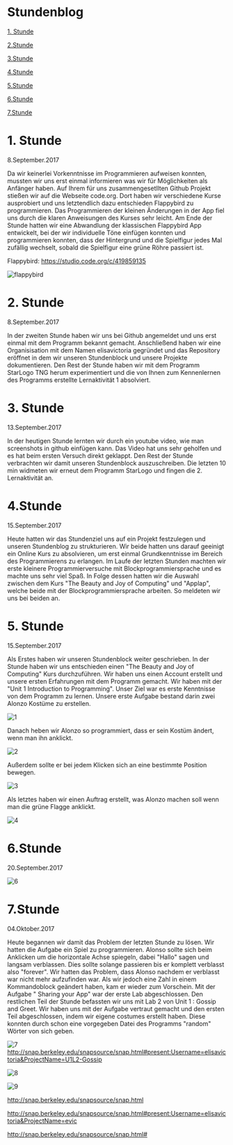 # Stundenblog

[1. Stunde](#eins)

[2.Stunde](#zwei)

[3.Stunde](#drei)

[4.Stunde](#vier)

[5.Stunde](#fünf)

[6.Stunde](#sechs)

[7.Stunde](#sieben)

# 1. Stunde<a name="eins"></a>

8.September.2017

Da wir keinerlei Vorkenntnisse im Programmieren aufweisen konnten, mussten wir uns erst einmal informieren was wir für Möglichkeiten als Anfänger haben. Auf Ihrem für uns zusammengesetllten Github Projekt stießen wir auf die Webseite code.org. Dort haben wir verschiedene Kurse ausprobiert und uns letztendlich dazu entschieden Flappybird zu programmieren. Das Programmieren der kleinen Änderungen in der App fiel uns durch die klaren Anweisungen des Kurses sehr leicht. Am Ende der Stunde hatten wir eine Abwandlung der klassischen Flappybird App entwickelt, bei der wir individuelle Töne einfügen konnten und programmieren konnten, dass der Hintergrund und die Spielfigur jedes Mal zufällig wechselt, sobald die Spielfigur eine grüne Röhre passiert ist.

Flappybird: https://studio.code.org/c/419859135 

![flappybird](https://user-images.githubusercontent.com/31760498/30202228-f4dbc0a0-947d-11e7-9ca7-bfc7450957d4.png)

# 2. Stunde<a name="zwei"></a>

8.September.2017 

In der zweiten Stunde haben wir uns bei Github angemeldet und uns erst einmal mit dem Programm bekannt gemacht. Anschließend haben wir eine Organisisation mit dem Namen elisavictoria gegründet und das Repository eröffnet in dem wir unseren Stundenblock und unsere Projekte dokumentieren. Den Rest der Stunde haben wir mit dem Programm StarLogo TNG herum experimentiert und die von Ihnen zum Kennenlernen des Programms erstellte Lernaktivität 1 absolviert.


# 3. Stunde<a name="drei"></a>

13.September.2017

In der heutigen Stunde lernten wir durch ein youtube video, wie man screenshots in github einfügen kann. Das Video hat uns sehr geholfen und es hat beim ersten Versuch direkt geklappt. Den Rest der Stunde verbrachten wir damit unseren Stundenblock auszuschreiben. Die letzten 10 min widmeten wir erneut dem Programm StarLogo und fingen die 2. Lernaktivität an.

# 4.Stunde<a name="vier"></a>

15.September.2017

Heute hatten wir das Stundenziel uns auf ein Projekt festzulegen und unseren Stundenblog zu strukturieren. Wir beide hatten uns darauf geeinigt ein Online Kurs zu absolvieren, um erst einmal Grundkenntnisse im Bereich des Programmierens zu erlangen. Im Laufe der letzten Stunden machten wir erste kleinere Programmierversuche mit Blockprogrammiersprache und es machte uns sehr viel Spaß. In  Folge dessen hatten wir die Auswahl zwischen dem Kurs "The Beauty and Joy of Computing" und "Applap", welche beide mit der Blockprogrammiersprache arbeiten. 
So meldeten wir uns bei beiden an.

# 5. Stunde<a name="fünf"></a>

15.September.2017

Als Erstes haben wir unseren Stundenblock weiter geschrieben. In der Stunde haben wir uns entschieden einen "The Beauty and Joy of Computing" Kurs durchzuführen. Wir haben uns einen Account erstellt und unsere ersten Erfahrungen mit dem Programm gemacht.
Wir haben mit der "Unit 1 Introduction to Programming". Unser Ziel war es erste Kenntnisse von dem Programm zu lernen.
Unsere erste Aufgabe bestand darin  zwei Alonzo Kostüme zu erstellen.

![1](https://user-images.githubusercontent.com/31760498/30473090-59060e06-99ff-11e7-8997-a9bf30d6a8bc.png)

Danach heben wir Alonzo so programmiert, dass er sein Kostüm ändert, wenn man ihn anklickt. 

![2](https://user-images.githubusercontent.com/31760498/30473088-59024d3e-99ff-11e7-9bf6-172a6c2751d3.png)

Außerdem sollte er bei jedem Klicken sich an eine bestimmte Position bewegen. 

![3](https://user-images.githubusercontent.com/31760498/30473089-5905a254-99ff-11e7-862c-d10e902d4d5c.png)

Als letztes haben wir einen Auftrag erstellt, was Alonzo machen soll wenn man die grüne Flagge anklickt.

![4](https://user-images.githubusercontent.com/31760498/30473087-58e5aab2-99ff-11e7-802a-68d22d91e3cb.png)

# 6.Stunde<a name="sechs"></a>

20.September.2017

![6](https://user-images.githubusercontent.com/31760549/30631731-93963fa2-9de5-11e7-9e9f-f58f1e44328c.png)


# 7.Stunde<a name="sieben"></a>
04.Oktober.2017

Heute begannen wir damit das Problem der letzten Stunde zu lösen. Wir hatten die Aufgabe ein Spiel zu programmieren. Alonso sollte sich beim Anklicken um die horizontale Achse spiegeln, dabei "Hallo" sagen und langsam verblassen. Dies sollte solange passieren bis er komplett verblasst also "forever". Wir hatten das Problem, dass Alonso nachdem er verblasst war nicht mehr aufzufinden war. Als wir jedoch eine Zahl in einem Kommandoblock geändert haben, kam er wieder zum Vorschein. Mit der Aufgabe " Sharing your App" war der erste Lab abgeschlossen.
Den restlichen Teil der Stunde befassten wir uns mit Lab 2 von Unit 1 : Gossip and Greet.
Wir haben uns mit der Aufgabe vertraut gemacht und den ersten Teil abgeschlossen, indem wir eigene costumes erstellt haben. Diese konnten durch schon eine vorgegeben Datei des Programms "random" Wörter von sich geben. 

![7](https://user-images.githubusercontent.com/31760498/31163329-37550cfc-a8e2-11e7-97d9-108520ab964a.png)
http://snap.berkeley.edu/snapsource/snap.html#present:Username=elisavictoria&ProjectName=U1L2-Gossip

![8](https://user-images.githubusercontent.com/31760498/31267935-6add5388-aa7a-11e7-8994-0a1bfefbcd77.png)




![9](https://user-images.githubusercontent.com/31760498/31267936-6adf232a-aa7a-11e7-8914-8e8d32038291.png)


http://snap.berkeley.edu/snapsource/snap.html

http://snap.berkeley.edu/snapsource/snap.html#present:Username=elisavictoria&ProjectName=evic

http://snap.berkeley.edu/snapsource/snap.html#
